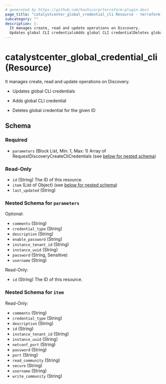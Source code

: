 ```yaml
---
# generated by https://github.com/hashicorp/terraform-plugin-docs
page_title: "catalystcenter_global_credential_cli Resource - terraform-provider-catalystcenter"
subcategory: ""
description: |-
  It manages create, read and update operations on Discovery.
  Updates global CLI credentialsAdds global CLI credentialDeletes global credential for the given ID
---
```


# catalystcenter_global_credential_cli (Resource)

It manages create, read and update operations on Discovery.

- Updates global CLI credentials

- Adds global CLI credential

- Deletes global credential for the given ID



<!-- schema generated by tfplugindocs -->
## Schema

### Required

- `parameters` (Block List, Min: 1, Max: 1) Array of RequestDiscoveryCreateCliCredentials (see [below for nested schema](#nestedblock--parameters))

### Read-Only

- `id` (String) The ID of this resource.
- `item` (List of Object) (see [below for nested schema](#nestedatt--item))
- `last_updated` (String)

<a id="nestedblock--parameters"></a>
### Nested Schema for `parameters`

Optional:

- `comments` (String)
- `credential_type` (String)
- `description` (String)
- `enable_password` (String)
- `instance_tenant_id` (String)
- `instance_uuid` (String)
- `password` (String, Sensitive)
- `username` (String)

Read-Only:

- `id` (String) The ID of this resource.


<a id="nestedatt--item"></a>
### Nested Schema for `item`

Read-Only:

- `comments` (String)
- `credential_type` (String)
- `description` (String)
- `id` (String)
- `instance_tenant_id` (String)
- `instance_uuid` (String)
- `netconf_port` (String)
- `password` (String)
- `port` (String)
- `read_community` (String)
- `secure` (String)
- `username` (String)
- `write_community` (String)
